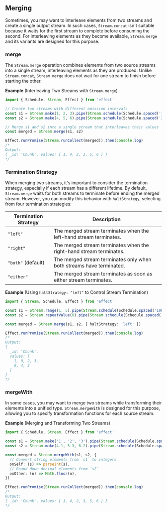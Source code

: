 ## Merging

Sometimes, you may want to interleave elements from two streams and create a single output stream. In such cases, `Stream.concat` isn't suitable because it waits for the first stream to complete before consuming the second. For interleaving elements as they become available, `Stream.merge` and its variants are designed for this purpose.

### merge

The `Stream.merge` operation combines elements from two source streams into a single stream, interleaving elements as they are produced. Unlike `Stream.concat`, `Stream.merge` does not wait for one stream to finish before starting the other.

**Example** (Interleaving Two Streams with `Stream.merge`)

```ts twoslash
import { Schedule, Stream, Effect } from 'effect'

// Create two streams with different emission intervals
const s1 = Stream.make(1, 2, 3).pipe(Stream.schedule(Schedule.spaced('100 millis')))
const s2 = Stream.make(4, 5, 6).pipe(Stream.schedule(Schedule.spaced('200 millis')))

// Merge s1 and s2 into a single stream that interleaves their values
const merged = Stream.merge(s1, s2)

Effect.runPromise(Stream.runCollect(merged)).then(console.log)
/*
Output:
{ _id: 'Chunk', values: [ 1, 4, 2, 3, 5, 6 ] }
*/
```

### Termination Strategy

When merging two streams, it's important to consider the termination strategy, especially if each stream has a different lifetime.
By default, `Stream.merge` waits for both streams to terminate before ending the merged stream. However, you can modify this behavior with `haltStrategy`, selecting from four termination strategies:

| Termination Strategy | Description                                                          |
| -------------------- | -------------------------------------------------------------------- |
| `"left"`             | The merged stream terminates when the left-hand stream terminates.   |
| `"right"`            | The merged stream terminates when the right-hand stream terminates.  |
| `"both"` (default)   | The merged stream terminates only when both streams have terminated. |
| `"either"`           | The merged stream terminates as soon as either stream terminates.    |

**Example** (Using `haltStrategy: "left"` to Control Stream Termination)

```ts twoslash
import { Stream, Schedule, Effect } from 'effect'

const s1 = Stream.range(1, 5).pipe(Stream.schedule(Schedule.spaced('100 millis')))
const s2 = Stream.repeatValue(0).pipe(Stream.schedule(Schedule.spaced('200 millis')))

const merged = Stream.merge(s1, s2, { haltStrategy: 'left' })

Effect.runPromise(Stream.runCollect(merged)).then(console.log)
/*
Output:
{
  _id: 'Chunk',
  values: [
    1, 0, 2, 3,
    0, 4, 5
  ]
}
*/
```

### mergeWith

In some cases, you may want to merge two streams while transforming their elements into a unified type. `Stream.mergeWith` is designed for this purpose, allowing you to specify transformation functions for each source stream.

**Example** (Merging and Transforming Two Streams)

```ts twoslash
import { Schedule, Stream, Effect } from 'effect'

const s1 = Stream.make('1', '2', '3').pipe(Stream.schedule(Schedule.spaced('100 millis')))
const s2 = Stream.make(4.1, 5.3, 6.2).pipe(Stream.schedule(Schedule.spaced('200 millis')))

const merged = Stream.mergeWith(s1, s2, {
  // Convert string elements from `s1` to integers
  onSelf: (s) => parseInt(s),
  // Round down decimal elements from `s2`
  onOther: (n) => Math.floor(n),
})

Effect.runPromise(Stream.runCollect(merged)).then(console.log)
/*
Output:
{ _id: 'Chunk', values: [ 1, 4, 2, 3, 5, 6 ] }
*/
```

